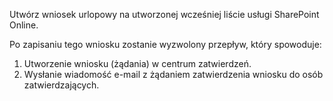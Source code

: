 Utwórz wniosek urlopowy na utworzonej wcześniej liście usługi SharePoint Online.

Po zapisaniu tego wniosku zostanie wyzwolony przepływ, który spowoduje:

1. Utworzenie wniosku (żądania) w centrum zatwierdzeń.
2. Wysłanie wiadomość e-mail z żądaniem zatwierdzenia wniosku do osób zatwierdzających.

